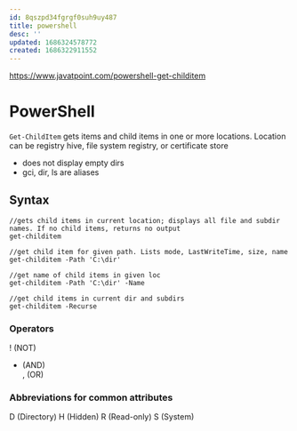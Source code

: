 ```yaml
---
id: 8qszpd34fgrgf0suh9uy487
title: powershell
desc: ''
updated: 1686324578772
created: 1686322911552
---
```

https://www.javatpoint.com/powershell-get-childitem  

# PowerShell 
`Get-ChildItem` gets items and child items in one or more locations. Location can be registry hive, file system registry, or certificate store  
- does not display empty dirs
- gci, dir, ls are aliases

## Syntax
```
//gets child items in current location; displays all file and subdir names. If no child items, returns no output
get-childitem

//get child item for given path. Lists mode, LastWriteTime, size, name
get-childitem -Path 'C:\dir'

//get name of child items in given loc
get-childitem -Path 'C:\dir' -Name

//get child items in current dir and subdirs
get-childitem -Recurse

```

### Operators
! (NOT)  
+ (AND)  
, (OR)  

### Abbreviations for common attributes
D (Directory)
H (Hidden)
R (Read-only)
S (System)